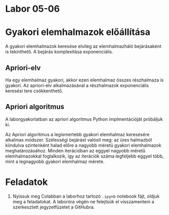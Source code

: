 # Labor 05-06
# Gyakori elemhalmazok előállítása
A gyakori elemhalmazok keresése elvileg az elemhalmazháló bejárásaként is tekinthető. A bejárás komplexitása exponenciális.

## Apriori-elv
Ha egy elemhalmaz gyakori, akkor ezen elemhalmaz összes részhalmaza is gyakori. Az apriori-elv alkalmazásával a részhalmazok exponenciális keresési tere csökkenthető.

## Apriori algoritmus
A laborgyakorlatban az apriori algoritmus Python implmentációját próbáljuk ki.

Az Apriori algoritmus a legismertebb gyakori elemhalmaz keresésére alkalmas módszer. Szélességi bejárást valósít meg: az üres halmazból kiindulva szintenként halad előre a nagyobb méretű gyakori elemhalmazok meghatározásához. Minden iterációban az eggyel nagyobb méretű elemhalmazokkal foglalkozik, így az iterációk száma legfeljebb eggyel több, mint a legnagyobb gyakori elemhalmaz mérete.

# Feladatok
1. Nyissuk meg Colabban a laborhoz tartozó `.ipynb` notebook fájt, oldjuk meg a feladatokat. A laboróra végén ne felejtsük el visszamenteni a szerkesztett jegyzetfüzetet a GitHubra.
